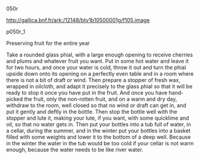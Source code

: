 050r 

http://gallica.bnf.fr/ark:/12148/btv1b10500001g/f105.image


p050r_1

Preserving fruit for the entire year

Take a rounded glass phial, with a large enough opening to receive cherries and plums and whatever fruit you want.  Put in some hot water and leave it for two hours, and once your water is cold, throw it out and turn the phial upside down onto its opening on a perfectly even table and in a room where there is not a bit of draft or wind. Then prepare a stopper of fresh wax, wrapped in oilcloth, and adapt it precisely to the glass phial so that it will be ready to stop it once you have put in the fruit.  And once you have hand-picked the fruit, only the non-rotten fruit, and on a warm and dry day, withdraw to the room, well closed so that no wind or draft can get in, and put it gently and deftly in the bottle. Then stop the bottle well with the stopper and lute it, making your lute, if you want, with some quicklime and oil, so that no water gets in. Then put your bottles into a tub full of water, in a cellar, during the summer, and in the winter put your bottles into a basket filled with some weights and lower it to the bottom of a deep well. Because in the winter the water in the tub would be too cold if your cellar is not warm enough, because the water needs to be like river water.